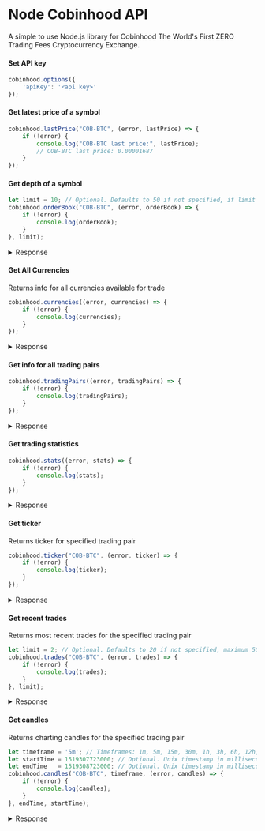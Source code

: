 # Node Cobinhood API
A simple to use Node.js library for Cobinhood The World's First ZERO Trading Fees Cryptocurrency Exchange.

#### Set API key
```js
cobinhood.options({
	'apiKey': '<api key>'
});
```

#### Get latest price of a symbol
```js
cobinhood.lastPrice("COB-BTC", (error, lastPrice) => {
	if (!error) {
		console.log("COB-BTC last price:", lastPrice);
		// COB-BTC last price: 0.00001687
	}
});
```

#### Get depth of a symbol
```js
let limit = 10; // Optional. Defaults to 50 if not specified, if limit is 0, it means to fetch the whole order book.
cobinhood.orderBook("COB-BTC", (error, orderBook) => {
	if (!error) {
		console.log(orderBook);
	}
}, limit);
```

<details>
<summary>Response</summary>

```js
{ sequence: 0, // A sequence number that is updated on each orderbook state change
  bids: 
   [ { price: '0.00001615', orders: '1', quantity: '2000' },
     { price: '0.00001611', orders: '2', quantity: '1643.07076472' },
     { price: '0.0000161', orders: '2', quantity: '2137.4987851' },
     { price: '0.00001602', orders: '3', quantity: '4051.77902621' },
     { price: '0.00001601', orders: '3', quantity: '54500' },
     { price: '0.000016', orders: '1', quantity: '200' },
     { price: '0.00001599', orders: '1', quantity: '200' },
     { price: '0.00001598', orders: '1', quantity: '200' },
     { price: '0.00001597', orders: '1', quantity: '200' },
     { price: '0.00001596', orders: '1', quantity: '200' } ],
  asks: 
   [ { price: '0.0000166', orders: '1', quantity: '427.29060805' },
     { price: '0.00001688', orders: '1', quantity: '600' },
     { price: '0.00001691', orders: '2', quantity: '5136.79420461' },
     { price: '0.0000173', orders: '1', quantity: '2000' },
     { price: '0.00001731', orders: '1', quantity: '8656.09357823' },
     { price: '0.00001733', orders: '1', quantity: '572' },
     { price: '0.00001734', orders: '1', quantity: '690.98028617' },
     { price: '0.00001735', orders: '2', quantity: '1909.65293563' },
     { price: '0.0000174', orders: '1', quantity: '623.56476684' },
     { price: '0.00001741', orders: '1', quantity: '500' } ] }
```
</details>

#### Get All Currencies
Returns info for all currencies available for trade
```js
cobinhood.currencies((error, currencies) => {
	if (!error) {
		console.log(currencies);
	}
});
```

<details>
<summary>Response</summary>

```js
[ { currency: 'BTC',
    name: 'Bitcoin',
    min_unit: '0.00000001',
    deposit_fee: '0',
    withdrawal_fee: '0.001' },
  { currency: 'COB',
    name: 'Cobinhood Token',
    min_unit: '0.00000001',
    deposit_fee: '0',
    withdrawal_fee: '43.39' },
    ...
]
```
</details>

#### Get info for all trading pairs
```js
cobinhood.tradingPairs((error, tradingPairs) => {
	if (!error) {
		console.log(tradingPairs);
	}
});
```

<details>
<summary>Response</summary>

```js
[ { id: 'COB-BTC',
    base_currency_id: 'COB',
    quote_currency_id: 'BTC',
    base_max_size: '5165662.806',
    base_min_size: '154.969',
    quote_increment: '0.00000001' },
  { id: 'COB-ETH',
    base_currency_id: 'COB',
    quote_currency_id: 'ETH',
    base_max_size: '5165662.806',
    base_min_size: '154.969',
    quote_increment: '0.0000001' },
    ...
]
```
</details>

#### Get trading statistics
```js
cobinhood.stats((error, stats) => {
	if (!error) {
		console.log(stats);
	}
});
```

<details>
<summary>Response</summary>

```js
{ 'COB-BTC': 
   { id: 'COB-BTC',
     last_price: '0.00001611',
     lowest_ask: '0.0000161',
     highest_bid: '0.00001779',
     base_volume: '320442.45023293',
     quote_volume: '5.4801039201211806',
     is_frozen: false,
     high_24hr: '0.00001894',
     low_24hr: '0.0000161',
     percent_changed_24hr: '-0.070398153491056' },
  'COB-ETH': 
   { id: 'COB-ETH',
     last_price: '0.0002008',
     lowest_ask: '0.0002007',
     highest_bid: '0.0002202',
     base_volume: '822814.89034178',
     quote_volume: '174.865914947356928',
     is_frozen: false,
     high_24hr: '0.0002243',
     low_24hr: '0.0002004',
     percent_changed_24hr: '-0.0664807066480707' },
  ...
}
```
</details>

#### Get ticker
Returns ticker for specified trading pair
```js
cobinhood.ticker("COB-BTC", (error, ticker) => {
	if (!error) {
		console.log(ticker);
	}
});
```

<details>
<summary>Response</summary>

```js
{ trading_pair_id: 'COB-BTC',
  timestamp: 1519307340000,
  '24h_high': '0.00001894',
  '24h_low': '0.0000161',
  '24h_open': '0.00001734',
  '24h_volume': '321346.24401148',
  last_trade_price: '0.00001611',
  highest_bid: '0.00001612',
  lowest_ask: '0.0000163' }
```
</details>

#### Get recent trades
Returns most recent trades for the specified trading pair
```js
let limit = 2; // Optional. Defaults to 20 if not specified, maximum 50.
cobinhood.trades("COB-BTC", (error, trades) => {
	if (!error) {
		console.log(trades);
	}
}, limit);
```

<details>
<summary>Response</summary>

```js
[ { id: 'ff41c738-4ee3-4c43-84c0-d448adb4344b',
    maker_side: 'ask',
    timestamp: 1519295760515,
    price: '0.0000171',
    size: '435.97269025' },
  { id: '3d30dd75-a70e-46db-955b-3dd5b9334a9e',
    maker_side: 'bid',
    timestamp: 1519295474495,
    price: '0.0000171',
    size: '159.25555556' } ]
```
</details>

#### Get candles
Returns charting candles for the specified trading pair
```js
let timeframe = '5m'; // Timeframes: 1m, 5m, 15m, 30m, 1h, 3h, 6h, 12h, 1D, 7D, 14D, 1M
let startTime = 1519307723000; // Optional. Unix timestamp in milliseconds. Defaults to 0 if not specified.
let endTime   = 1519308723000; // Optional. Unix timestamp in milliseconds. Defaults to current server time if not specified.
cobinhood.candles("COB-BTC", timeframe, (error, candles) => {
	if (!error) {
		console.log(candles);
	}
}, endTime, startTime);
```

<details>
<summary>Response</summary>

```js
[ { timeframe: '5m',
    trading_pair_id: 'COB-BTC',
    timestamp: 1519307700000,
    volume: '0',
    open: '0.0000162',
    close: '0.0000162',
    high: '0.0000162',
    low: '0.0000162' },
  { timeframe: '5m',
    trading_pair_id: 'COB-BTC',
    timestamp: 1519308000000,
    volume: '0',
    open: '0.0000162',
    close: '0.0000162',
    high: '0.0000162',
    low: '0.0000162' },
  { timeframe: '5m',
    trading_pair_id: 'COB-BTC',
    timestamp: 1519308300000,
    volume: '814.81238504',
    open: '0.0000163',
    close: '0.00001631',
    high: '0.00001631',
    low: '0.0000163' },
  { timeframe: '5m',
    trading_pair_id: 'COB-BTC',
    timestamp: 1519308600000,
    volume: '0',
    open: '0.00001631',
    close: '0.00001631',
    high: '0.00001631',
    low: '0.00001631' } ]
```
</details>

